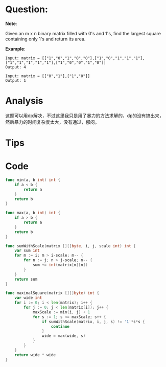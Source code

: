 # Question:

**Note**:

Given an m x n binary matrix filled with 0's and 1's, find the largest square containing only 1's and return its area.

**Example**:

```
Input: matrix = [["1","0","1","0","0"],["1","0","1","1","1"],["1","1","1","1","1"],["1","0","0","1","0"]]
Output: 4
```

```
Input: matrix = [["0","1"],["1","0"]]
Output: 1
```

# Analysis

这题可以用dp解决，不过这里我只是用了暴力的方法求解的，dp的没有搞出来，然后暴力的时间复杂度太大，没有通过，郁闷。

# Tips

# Code
```go
func min(a, b int) int {
	if a < b {
		return a
	}
	return b
}

func max(a, b int) int {
	if a > b {
		return a
	}
	return b
}

func sumWithScale(matrix [][]byte, i, j, scale int) int {
	var sum int
	for m := i; m > i-scale; m-- {
		for n := j; n > j-scale; n-- {
			sum += int(matrix[m][n])
		}
	}
	return sum
}

func maximalSquare(matrix [][]byte) int {
	var wide int
	for i := 0; i < len(matrix); i++ {
		for j := 0; j < len(matrix[i]); j++ {
			maxScale := min(i, j) + 1
			for s := 1; s <= maxScale; s++ {
				if sumWithScale(matrix, i, j, s) != '1'*s*s {
					continue
				}
				wide = max(wide, s)
			}
		}
	}
	return wide * wide
}
```

